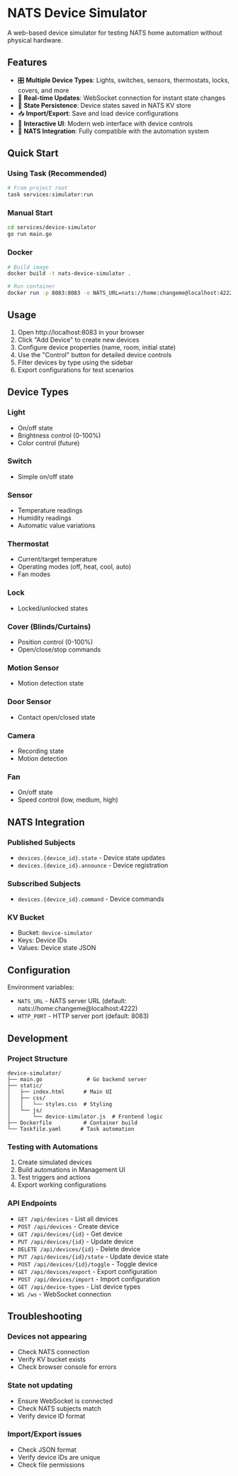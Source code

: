 # NATS Device Simulator

A web-based device simulator for testing NATS home automation without physical hardware.

## Features

- 🎛️ **Multiple Device Types**: Lights, switches, sensors, thermostats, locks, covers, and more
- 🔄 **Real-time Updates**: WebSocket connection for instant state changes
- 💾 **State Persistence**: Device states saved in NATS KV store
- 📥 **Import/Export**: Save and load device configurations
- 🎨 **Interactive UI**: Modern web interface with device controls
- 🔗 **NATS Integration**: Fully compatible with the automation system

## Quick Start

### Using Task (Recommended)
```bash
# From project root
task services:simulator:run
```

### Manual Start
```bash
cd services/device-simulator
go run main.go
```

### Docker
```bash
# Build image
docker build -t nats-device-simulator .

# Run container
docker run -p 8083:8083 -e NATS_URL=nats://home:changeme@localhost:4222 nats-device-simulator
```

## Usage

1. Open http://localhost:8083 in your browser
2. Click "Add Device" to create new devices
3. Configure device properties (name, room, initial state)
4. Use the "Control" button for detailed device controls
5. Filter devices by type using the sidebar
6. Export configurations for test scenarios

## Device Types

### Light
- On/off state
- Brightness control (0-100%)
- Color control (future)

### Switch
- Simple on/off state

### Sensor
- Temperature readings
- Humidity readings
- Automatic value variations

### Thermostat
- Current/target temperature
- Operating modes (off, heat, cool, auto)
- Fan modes

### Lock
- Locked/unlocked states

### Cover (Blinds/Curtains)
- Position control (0-100%)
- Open/close/stop commands

### Motion Sensor
- Motion detection state

### Door Sensor
- Contact open/closed state

### Camera
- Recording state
- Motion detection

### Fan
- On/off state
- Speed control (low, medium, high)

## NATS Integration

### Published Subjects
- `devices.{device_id}.state` - Device state updates
- `devices.{device_id}.announce` - Device registration

### Subscribed Subjects
- `devices.{device_id}.command` - Device commands

### KV Bucket
- Bucket: `device-simulator`
- Keys: Device IDs
- Values: Device state JSON

## Configuration

Environment variables:
- `NATS_URL` - NATS server URL (default: nats://home:changeme@localhost:4222)
- `HTTP_PORT` - HTTP server port (default: 8083)

## Development

### Project Structure
```
device-simulator/
├── main.go              # Go backend server
├── static/
│   ├── index.html      # Main UI
│   ├── css/
│   │   └── styles.css  # Styling
│   └── js/
│       └── device-simulator.js  # Frontend logic
├── Dockerfile          # Container build
└── Taskfile.yaml      # Task automation
```

### Testing with Automations

1. Create simulated devices
2. Build automations in Management UI
3. Test triggers and actions
4. Export working configurations

### API Endpoints

- `GET /api/devices` - List all devices
- `POST /api/devices` - Create device
- `GET /api/devices/{id}` - Get device
- `PUT /api/devices/{id}` - Update device
- `DELETE /api/devices/{id}` - Delete device
- `PUT /api/devices/{id}/state` - Update device state
- `POST /api/devices/{id}/toggle` - Toggle device
- `GET /api/devices/export` - Export configuration
- `POST /api/devices/import` - Import configuration
- `GET /api/device-types` - List device types
- `WS /ws` - WebSocket connection

## Troubleshooting

### Devices not appearing
- Check NATS connection
- Verify KV bucket exists
- Check browser console for errors

### State not updating
- Ensure WebSocket is connected
- Check NATS subjects match
- Verify device ID format

### Import/Export issues
- Check JSON format
- Verify device IDs are unique
- Check file permissions